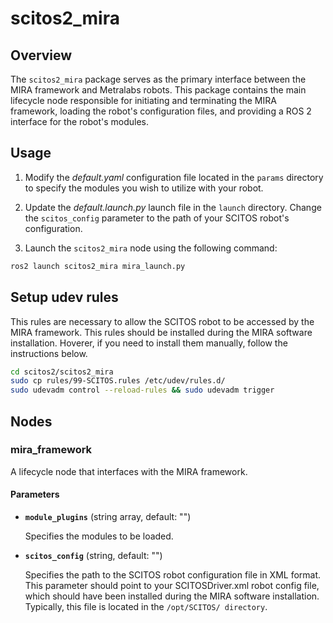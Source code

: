# scitos2_mira

## Overview

The `scitos2_mira` package serves as the primary interface between the MIRA framework and Metralabs robots. This package contains the main lifecycle node responsible for initiating and terminating the MIRA framework, loading the robot's configuration files, and providing a ROS 2 interface for the robot's modules.

## Usage

1. Modify the *default.yaml* configuration file located in the `params` directory to specify the modules you wish to utilize with your robot.

2. Update the *default.launch.py* launch file in the `launch` directory. Change the `scitos_config` parameter to the path of your SCITOS robot's configuration.

3. Launch the `scitos2_mira` node using the following command:

```bash
ros2 launch scitos2_mira mira_launch.py
```

## Setup udev rules

This rules are necessary to allow the SCITOS robot to be accessed by the MIRA framework. This rules should be installed during the MIRA software installation. Hoverer, if you need to install them manually, follow the instructions below.

```bash
cd scitos2/scitos2_mira
sudo cp rules/99-SCITOS.rules /etc/udev/rules.d/
sudo udevadm control --reload-rules && sudo udevadm trigger
```

## Nodes

### mira_framework

A lifecycle node that interfaces with the MIRA framework.

#### Parameters

* **`module_plugins`** (string array, default: "")

	Specifies the modules to be loaded.

* **`scitos_config`** (string, default: "")

	Specifies the path to the SCITOS robot configuration file in XML format. This parameter should point to your SCITOSDriver.xml robot config file, which should have been installed during the MIRA software installation. Typically, this file is located in the ``/opt/SCITOS/ directory``.
